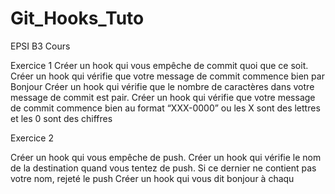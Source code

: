 # Git_Hooks_Tuto
EPSI B3 Cours

Exercice 1
Créer un hook qui vous empêche de commit quoi que ce soit.  
Créer un hook qui vérifie que votre message de commit commence bien par Bonjour
Créer un hook qui vérifie que le nombre de caractères dans votre message de commit est pair. 
Créer un hook qui vérifie que votre message de commit commence bien au format “XXX-0000” ou les X sont des lettres et les 0 sont des chiffres

Exercice 2

Créer un hook qui vous empêche de push.
Créer un hook qui vérifie le nom de la destination quand vous tentez de push. Si ce dernier ne contient pas votre nom, rejeté le push
Créer un hook qui vous dit bonjour à chaqu
